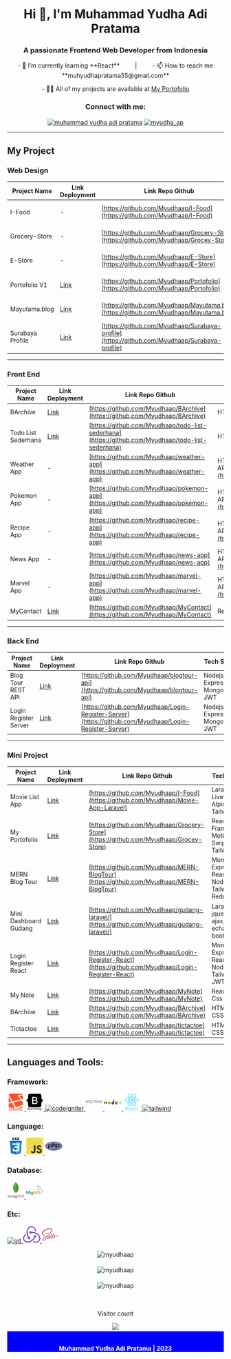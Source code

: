 <h1 align="center">Hi 👋, I'm Muhammad Yudha Adi Pratama</h1>
<h3 align="center">A passionate Frontend Web Developer from Indonesia</h3>

<p align="center">
  <span>- 🌱 I’m currently learning **React**</span> &nbsp;&nbsp;&nbsp;&nbsp;&nbsp;&nbsp;&nbsp; | &nbsp;&nbsp;&nbsp;&nbsp;&nbsp;&nbsp;&nbsp;
  <span>- 📫 How to reach me **muhyudhapratama55@gmail.com**</span>
</p>

<p align="center">
  <span>- 👨‍💻 All of my projects are available at <a target="_blank" href="https://mayutamadev.netlify.app" target="blank">My Portofolio</a></span>  
</p>

<h3 align="center">Connect with me:</h3>
<p align="center">
<a href="https://linkedin.com/in/muhammad yudha adi pratama" target="_blank"><img align="center" src="https://raw.githubusercontent.com/rahuldkjain/github-profile-readme-generator/master/src/images/icons/Social/linked-in-alt.svg" alt="muhammad yudha adi pratama" height="30" width="40" /></a>
<a href="https://instagram.com/myudha_ap" target="_blank"><img align="center" src="https://raw.githubusercontent.com/rahuldkjain/github-profile-readme-generator/master/src/images/icons/Social/instagram.svg" alt="myudha_ap" height="30" width="40" /></a>
</p>

---

## My Project

### Web Design

| Project Name          | Link Deployment                                                 | Link Repo Github                                                | Tech Stack 	                                             	|
| --------------------- | --------------------------------------------------------------- | --------------------------------------------------------------- | ----------------------------------------------------------------- |
| I-Food | - | [https://github.com/Myudhaap/I-Food](https://github.com/Myudhaap/I-Food)          | HTML, CSS, JS |
| Grocery-Store | - | [https://github.com/Myudhaap/Grocery-Store](https://github.com/Myudhaap/Grocey-Store) | HTML, CSS, JS |
| E-Store | - | [https://github.com/Myudhaap/E-Store](https://github.com/Myudhaap/E-Store) | HTML, CSS, JS |
| Portofolio V1 | [Link](https://myudhaap.github.io/Portofolio/) | [https://github.com/Myudhaap/Portofolio](https://github.com/Myudhaap/Portofolio) | HTML, CSS, JS |
| Mayutama.blog | [Link](https://mayutama-blog.netlify.app) | [https://github.com/Myudhaap/Mayutama.blog](https://github.com/Myudhaap/Mayutama.blog) | HTML, CSS, JS |
| Surabaya Profile | [Link](https://surabaya-profile.netlify.app) | [https://github.com/Myudhaap/Surabaya-profile](https://github.com/Myudhaap/Surabaya-profile) | HTML , CSS, JS |


---

### Front End

| Project Name          | Link Deployment                                                 | Link Repo Github                                                | Tech Stack 	                                             	|
| --------------------- | --------------------------------------------------------------- | --------------------------------------------------------------- | ----------------------------------------------------------------- |
| BArchive | [Link](https://barchive.netlify.app/) | [https://github.com/Myudhaap/BArchive](https://github.com/Myudhaap/BArchive) | HTML, CSS, JS |
| Todo List Sederhana | [Link](https://mayutama-todo.netlify.app) | [https://github.com/Myudhaap/todo-list-sederhana](https://github.com/Myudhaap/todo-list-sederhana) | HTML, CSS, JS |
| Weather App | - | [https://github.com/Myudhaap/weather-app](https://github.com/Myudhaap/weather-app) | HTML, CSS, JS, API([https://api.openweathermap.org/](https://api.openweathermap.org/)) |
| Pokemon App | - | [https://github.com/Myudhaap/pokemon-app](https://github.com/Myudhaap/pokemon-app) | HTML, CSS, JS, API([https://pokeapi.co](https://pokeapi.co)) |
| Recipe App | - | [https://github.com/Myudhaap/recipe-app](https://github.com/Myudhaap/recipe-app) | HTML, CSS, JS, API([https://www.themealdb.com](https://www.themealdb.com)) |
| News App | - | [https://github.com/Myudhaap/news-app](https://github.com/Myudhaap/news-app) | HTML, CSS, JS, API([https://newsapi.org/](https://newsapi.org/)) |
| Marvel App | - | [https://github.com/Myudhaap/marvel-app](https://github.com/Myudhaap/marvel-app) | HTML, CSS, JS, API([http://gateway.marvel.com](http://gateway.marvel.com))
| MyContact | [Link](https://mayutama-contact.netlify.app) | [https://github.com/Myudhaap/MyContact](https://github.com/Myudhaap/MyContact) | React, CSS |


---

### Back End

| Project Name          | Link Deployment                                                 | Link Repo Github                                                | Tech Stack 	                                             	|
| --------------------- | --------------------------------------------------------------- | --------------------------------------------------------------- | ----------------------------------------------------------------- |
| Blog Tour REST API | [Link](https://blogtour-api.up.railway.app/) | [https://github.com/Myudhaap/blogtour-api](https://github.com/Myudhaap/blogtour-api) | Nodejs, Expressjs, MongooDB, JWT |
| Login Register Server | [Link](https://login-register-server-production.up.railway.app/) | [https://github.com/Myudhaap/Login-Register-Server](https://github.com/Myudhaap/Login-Register-Server) | Nodejs, Expressjs, MongooDB, JWT |


---

### Mini Project

| Project Name          | Link Deployment                                                 | Link Repo Github                                                | Tech Stack 	                                             	|
| --------------------- | --------------------------------------------------------------- | --------------------------------------------------------------- | ----------------------------------------------------------------- |
| Movie List App | [Link](https://mayutama.000webhostapp.com/) | [https://github.com/Myudhaap/I-Food](https://github.com/Myudhaap/Movie-App-Laravel) | Laravel, Livewire, Alpinejs, Tailwind |
| My Portofolio | [Link](https://mayutamadev.netlify.app/) | [https://github.com/Myudhaap/Grocery-Store](https://github.com/Myudhaap/Grocey-Store) | Reactjs, Framer Motion, Swiperjs, Tailwind |
| MERN Blog Tour | [Link](https://blog-tour.netlify.app/) | [https://github.com/Myudhaap/MERN-BlogTour](https://github.com/Myudhaap/MERN-BlogTour) | MongooDB, Expressjs, Reactjs, Nodejs, Tailwind, Redux |
| Mini Dashboard Gudang | [Link](https://mini-dashboard-gudang.000webhostapp.com/) | [https://github.com/Myudhaap/gudang-laravel/](https://github.com/Myudhaap/gudang-laravel/) | Laravel, jquery, ajax, echartjs, bootstrap |
| Login Register React | [Link](https://mayutama-auth.netlify.app/profile) | [https://github.com/Myudhaap/Login-Register-React](https://github.com/Myudhaap/Login-Register-React) | MongooDB, ExpressJs, React, NodeJs, Tailwind, JWT |
| My Note | [Link](https://mayutama-mynote.netlify.app) | [https://github.com/Myudhaap/MyNote](https://github.com/Myudhaap/MyNote) | ReactJs, Css |
| BArchive | [Link](https://barchive.netlify.app/) | [https://github.com/Myudhaap/BArchive](https://github.com/Myudhaap/BArchive) | HTML, CSS, JS |
| Tictactoe | [Link](https://mayutama-dev-game-tictactoe.netlify.app) | [https://github.com/Myudhaap/tictactoe](https://github.com/Myudhaap/tictactoe) | HTML, CSS, JS |

---

<h2 align="left">Languages and Tools:</h3>

### Framework:

<p align="left">
  <a href="https://laravel.com/" target="_blank" rel="noreferrer"> <img src="https://raw.githubusercontent.com/devicons/devicon/master/icons/laravel/laravel-plain-wordmark.svg" alt="laravel" width="40" height="40"/> </a> 
  <a href="https://getbootstrap.com" target="_blank" rel="noreferrer"> <img src="https://raw.githubusercontent.com/devicons/devicon/master/icons/bootstrap/bootstrap-plain-wordmark.svg" alt="bootstrap" width="40" height="40"/> </a> 
  <a href="https://codeigniter.com" target="_blank" rel="noreferrer"> <img src="https://cdn.worldvectorlogo.com/logos/codeigniter.svg" alt="codeigniter" width="40" height="40"/> </a> 
  <a href="https://expressjs.com" target="_blank" rel="noreferrer"> <img src="https://raw.githubusercontent.com/devicons/devicon/master/icons/express/express-original-wordmark.svg" alt="express" width="40" height="40"/> </a>
  <a href="https://nodejs.org" target="_blank" rel="noreferrer"> <img src="https://raw.githubusercontent.com/devicons/devicon/master/icons/nodejs/nodejs-original-wordmark.svg" alt="nodejs" width="40" height="40"/> </a> 
  <a href="https://reactjs.org/" target="_blank" rel="noreferrer"> <img src="https://raw.githubusercontent.com/devicons/devicon/master/icons/react/react-original-wordmark.svg" alt="react" width="40" height="40"/> </a> 
  <a href="https://tailwindcss.com/" target="_blank" rel="noreferrer"> <img src="https://www.vectorlogo.zone/logos/tailwindcss/tailwindcss-icon.svg" alt="tailwind" width="40" height="40"/> </a> 
</p>

### Language:

<p align="left">
  <a href="https://www.w3schools.com/css/" target="_blank" rel="noreferrer"> <img src="https://raw.githubusercontent.com/devicons/devicon/master/icons/css3/css3-original-wordmark.svg" alt="css3" width="40" height="40"/> </a> 
  <a href="https://developer.mozilla.org/en-US/docs/Web/JavaScript" target="_blank" rel="noreferrer"> <img src="https://raw.githubusercontent.com/devicons/devicon/master/icons/javascript/javascript-original.svg" alt="javascript" width="40" height="40"/> </a> 
  <a href="https://www.php.net" target="_blank" rel="noreferrer"> <img src="https://raw.githubusercontent.com/devicons/devicon/master/icons/php/php-original.svg" alt="php" width="40" height="40"/> </a> 
  
</p>

### Database:

<p align="left">
  <a href="https://www.mongodb.com/" target="_blank" rel="noreferrer"> <img src="https://raw.githubusercontent.com/devicons/devicon/master/icons/mongodb/mongodb-original-wordmark.svg" alt="mongodb" width="40" height="40"/> </a> 
  <a href="https://www.mysql.com/" target="_blank" rel="noreferrer"> <img src="https://raw.githubusercontent.com/devicons/devicon/master/icons/mysql/mysql-original-wordmark.svg" alt="mysql" width="40" height="40"/> </a> 
  
</p>

### Etc:

<p align="left">
  <a href="https://git-scm.com/" target="_blank" rel="noreferrer"> <img src="https://www.vectorlogo.zone/logos/git-scm/git-scm-icon.svg" alt="git" width="40" height="40"/> </a> 
  <a href="https://redux.js.org" target="_blank" rel="noreferrer"> <img src="https://raw.githubusercontent.com/devicons/devicon/master/icons/redux/redux-original.svg" alt="redux" width="40" height="40"/> </a> 
  <a href="https://sass-lang.com" target="_blank" rel="noreferrer"> <img src="https://raw.githubusercontent.com/devicons/devicon/master/icons/sass/sass-original.svg" alt="sass" width="40" height="40"/> </a> 
  
</p>

<div align="center">
  
<img align="center" src="https://github-readme-stats.vercel.app/api/top-langs?username=myudhaap&show_icons=true&locale=en&layout=compact" alt="myudhaap" />

</div>
</br>

<div align="center">
<img align="center" src="https://github-readme-stats.vercel.app/api?username=myudhaap&show_icons=true&locale=en" alt="myudhaap" />
</div>
</br>

<div align="center">
<img align="center" src="https://github-readme-streak-stats.herokuapp.com/?user=myudhaap&" alt="myudhaap" />
</div>
</br>


<div align="center"> 
	<br/>
	<p>Visitor count</p>
	<a href="https://github.com/myudhaap">
  	<img src="https://profile-counter.glitch.me/myudhaap/count.svg" />
	</a>
</div>

<div align="center" style="color: white; background-color: blue; font-weight: bold;" > 
	<br/>
	<p>Muhammad Yudha Adi Pratama | 2023</p>
</div>
